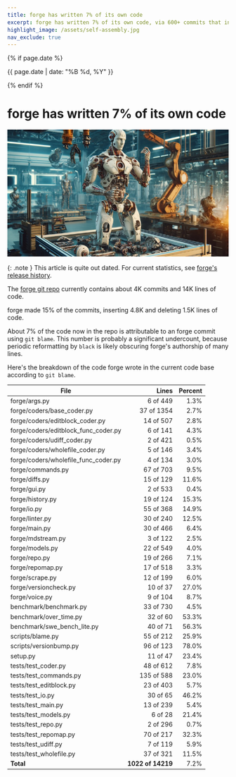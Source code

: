 ```yaml
---
title: forge has written 7% of its own code
excerpt: forge has written 7% of its own code, via 600+ commits that inserted 4.8K and deleted 1.5K lines of code.
highlight_image: /assets/self-assembly.jpg
nav_exclude: true
---
```

{% if page.date %}
<p class="post-date">{{ page.date | date: "%B %d, %Y" }}</p>
{% endif %}

# forge has written 7% of its own code

[![self assembly](/assets/self-assembly.jpg)](https://forge.chat/assets/self-assembly.jpg)

{: .note }
This article is quite out dated. For current statistics, see
[forge's release history](/HISTORY.html).

The
[forge git repo](https://github.com/forge-AI/forge)
currently contains about 4K commits and 14K lines of code.

forge made 15% of the commits, inserting 4.8K and deleting 1.5K lines of code.

About 7% of the code now in the repo is attributable to an forge commit
using `git blame`.
This number is probably a significant undercount, because periodic reformatting
by `black` is likely obscuring forge's authorship of many lines.

Here's the breakdown of the code forge wrote in the current code base
according to `git blame`.

| File | Lines | Percent |
|---|---:|---:|
|forge/args.py| 6 of 449 | 1.3% |
|forge/coders/base_coder.py| 37 of 1354 | 2.7% |
|forge/coders/editblock_coder.py| 14 of 507 | 2.8% |
|forge/coders/editblock_func_coder.py| 6 of 141 | 4.3% |
|forge/coders/udiff_coder.py| 2 of 421 | 0.5% |
|forge/coders/wholefile_coder.py| 5 of 146 | 3.4% |
|forge/coders/wholefile_func_coder.py| 4 of 134 | 3.0% |
|forge/commands.py| 67 of 703 | 9.5% |
|forge/diffs.py| 15 of 129 | 11.6% |
|forge/gui.py| 2 of 533 | 0.4% |
|forge/history.py| 19 of 124 | 15.3% |
|forge/io.py| 55 of 368 | 14.9% |
|forge/linter.py| 30 of 240 | 12.5% |
|forge/main.py| 30 of 466 | 6.4% |
|forge/mdstream.py| 3 of 122 | 2.5% |
|forge/models.py| 22 of 549 | 4.0% |
|forge/repo.py| 19 of 266 | 7.1% |
|forge/repomap.py| 17 of 518 | 3.3% |
|forge/scrape.py| 12 of 199 | 6.0% |
|forge/versioncheck.py| 10 of 37 | 27.0% |
|forge/voice.py| 9 of 104 | 8.7% |
|benchmark/benchmark.py| 33 of 730 | 4.5% |
|benchmark/over_time.py| 32 of 60 | 53.3% |
|benchmark/swe_bench_lite.py| 40 of 71 | 56.3% |
|scripts/blame.py| 55 of 212 | 25.9% |
|scripts/versionbump.py| 96 of 123 | 78.0% |
|setup.py| 11 of 47 | 23.4% |
|tests/test_coder.py| 48 of 612 | 7.8% |
|tests/test_commands.py| 135 of 588 | 23.0% |
|tests/test_editblock.py| 23 of 403 | 5.7% |
|tests/test_io.py| 30 of 65 | 46.2% |
|tests/test_main.py| 13 of 239 | 5.4% |
|tests/test_models.py| 6 of 28 | 21.4% |
|tests/test_repo.py| 2 of 296 | 0.7% |
|tests/test_repomap.py| 70 of 217 | 32.3% |
|tests/test_udiff.py| 7 of 119 | 5.9% |
|tests/test_wholefile.py| 37 of 321 | 11.5% |
| **Total** | **1022 of 14219** | 7.2% |


